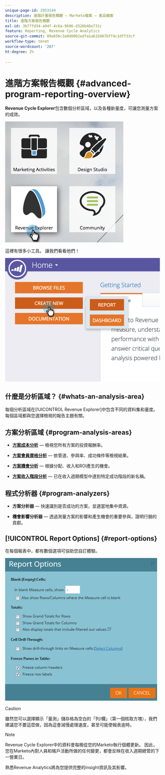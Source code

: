 ```yaml
---
unique-page-id: 2953144
description: 進階計畫報告概觀 — Marketo檔案 — 產品檔案
title: 進階方案報告概觀
exl-id: 3b77fd34-a94f-4c6a-9b96-d326b46e731c
feature: Reporting, Revenue Cycle Analytics
source-git-commit: 09a656c3a0d0002edfa1a61b987bff4c1dff33cf
workflow-type: tm+mt
source-wordcount: '267'
ht-degree: 2%

---
```


# 進階方案報告概觀 {#advanced-program-reporting-overview}

**Revenue Cycle Explorer**&#x200B;包含數個分析區域，以及各種新量度，可讓您測量方案的成效。

![](assets/rev.png)

這裡有很多小工具。 讓我們看看他們！

![](assets/image2015-4-30-10-3a15-3a17.png)

## 什麼是分析區域？ {#whats-an-analysis-area}

每個分析區域在[!UICONTROL Revenue Explorer]中包含不同的資料集和量度。 每個區域都與您選擇檢視的報告主題有關。

## 方案分析區域 {#program-analysis-areas}

* **[方案成本分析](understanding-the-program-cost-analysis-area.md)** — 檢視您所有方案的投資報酬率。

* **[方案會員資格分析](understanding-the-program-membership-analysis-area.md)** — 依管道、參與率、成功條件等檢視結果。

* **[方案機會分析](understanding-the-program-opportunity-analysis-area.md)** — 根據分配、收入和ROI產生的機會。

* **[方案收入階段分析](understanding-the-program-revenue-stage-analysis-area.md)** — 已在收入週期模型中達到特定成功階段的新名稱。

## 程式分析器 {#program-analyzers}

* **方案分析器** — 快速識別是否成功的方案，並適當地集中資源。

* **機會影響分析器** — 透過測量方案的影響和產生機會的重要參與，證明行銷的貢獻。

## [!UICONTROL Report Options] {#report-options}

在每個報表中，都有數個選項可協助您自訂體驗。

![](assets/report-options.png)

>[!CAUTION]
>
>雖然您可以選擇顯示「量測」儲存格為空白的「列/欄」（第一個核取方塊），我們建議您不要這麼做，因為這會減慢處理速度，甚至可能使報表逾時。

>[!NOTE]
>
>Revenue Cycle Explorer中的資料會每晚從您的Marketo執行個體更新。 因此，您在Marketo內對人員和帳戶活動所做的任何變更，都會反映在收入週期總管的下一營業日。

熟悉Revenue Analytics將為您提供完整的insight資訊及其影響。
